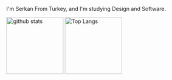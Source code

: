 I'm Serkan From Turkey, and I'm studying Design and Software.

<p align="left">
  <img alt="github stats" height="150px" src="https://github-readme-stats-sigma-five.vercel.app/api?username=serkan-ai&theme=onedark&show_icons=ture" />
  <img alt="Top Langs" height="150px" src="https://github-readme-stats-sigma-five.vercel.app/api/top-langs/?username=serkan-ai&layout=compact&show_icons=true&theme=onedark" />
</p>
